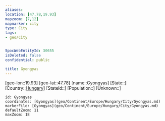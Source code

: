 ```yaml
---
aliases: 
location: [47.78,19.93]
mapzoom: [7,12] 
mapmarker: city 
type: City
tags:
- geo/City


SpocWebEntityId: 30655
isDeleted: false
confidential: public

title: Gyongyas
---
```

[geo-lon::19.93]
[geo-lat::47.78]
[name::Gyongyas]
[State::]
[Country::[Hungary](geo/Continent/Europe/Hungary.md)]
[StateId::]
[Population::]
[Unknown::]


```leaflet
id: Gyongyas
coordinates: [Gyongyas](geo/Continent/Europe/Hungary/City/Gyongyas.md)
markerFile: [Gyongyas](geo/Continent/Europe/Hungary/City/Gyongyas.md)
defaultZoom: 11 
maxZoom: 18
```


